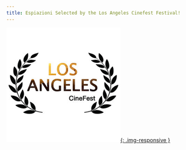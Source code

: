```yaml
---
title: Espiazioni Selected by the Los Angeles Cinefest Festival!
---
```


[![LACF](assets/img/lacf.jpg){: .img-responsive }](http://lacinefest.weebly.com/april.html)
